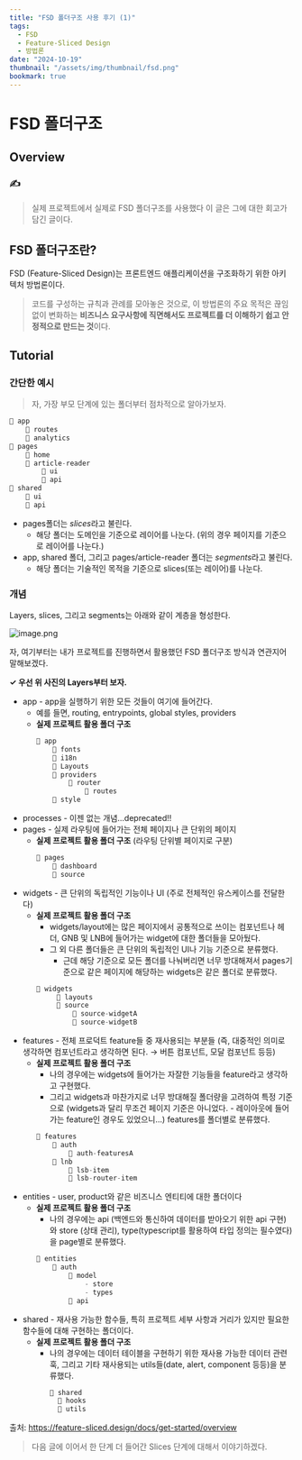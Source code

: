 ```yaml
---
title: "FSD 폴더구조 사용 후기 (1)"
tags:
  - FSD
  - Feature-Sliced Design
  - 방법론
date: "2024-10-19"
thumbnail: "/assets/img/thumbnail/fsd.png"
bookmark: true
---
```


# FSD 폴더구조

## Overview

### ✍️

> 실제 프로젝트에서 실제로 FSD 폴더구조를 사용했다
> 이 글은 그에 대한 회고가 담긴 글이다.

## FSD 폴더구조란?

<aside>

FSD (Feature-Sliced Design)는 프론트엔드 애플리케이션을 구조화하기 위한 아키텍처 방법론이다.

</aside>

> 코드를 구성하는 규칙과 관례를 모아놓은 것으로, 이 방법론의 주요 목적은 끊임없이 변화하는 **비즈니스 요구사항에 직면해서도 프로젝트를 더 이해하기 쉽고 안정적으로 만드는 것**이다.

## Tutorial

### 간단한 예시

> 자, 가장 부모 단계에 있는 폴더부터 점차적으로 알아가보자.

```jsx
📁 app
	📁 routes
	📁 analytics
📁 pages
	📁 home
	📁 article-reader
		📁 ui
		📁 api
📁 shared
	📁 ui
	📁 api
```

- pages폴더는 *slices*라고 불린다.
  - 해당 폴더는 도메인을 기준으로 레이어를 나눈다. (위의 경우 페이지를 기준으로 레이어를 나눈다.)
- app, shared 폴더, 그리고 pages/article-reader 폴더는 *segments*라고 불린다.
  - 해당 폴더는 기술적인 목적을 기준으로 slices(또는 레이어)를 나눈다.

### 개념

Layers, slices, 그리고 segments는 아래와 같이 계층을 형성한다.

![image.png](https://prod-files-secure.s3.us-west-2.amazonaws.com/793761ee-1da2-4c3c-8209-ce8f1147ec2d/ca8b350b-5415-45bd-923d-89f16090ec95/image.png)

자, 여기부터는 내가 프로젝트를 진행하면서 활용했던 FSD 폴더구조 방식과 연관지어 말해보겠다.

**✓ 우선 위 사진의 Layers부터 보자.**

- app - app을 실행하기 위한 모든 것들이 여기에 들어간다.
  - 예를 들면, routing, entrypoints, global styles, providers
  - **실제 프로젝트 활용 폴더 구조**
    ```jsx
    📁 app
    	📁 fonts
    	📁 i18n
    	📁 Layouts
    	📁 providers
    		📁 router
    			📁 routes
    	📁 style
    ```
- processes - 이젠 없는 개념…deprecated!!
- pages - 실제 라우팅에 들어가는 전체 페이지나 큰 단위의 페이지
  - **실제 프로젝트 활용 폴더 구조** (라우팅 단위별 페이지로 구분)
    ```jsx
    📁 pages
    	📁 dashboard
    	📁 source
    ```
- widgets - 큰 단위의 독립적인 기능이나 UI (주로 전체적인 유스케이스를 전달한다)
  - **실제 프로젝트 활용 폴더 구조**
    - widgets/layout에는 많은 페이지에서 공통적으로 쓰이는 컴포넌트나 헤더, GNB 및 LNB에 들어가는 widget에 대한 폴더들을 모아뒀다.
    - 그 외 다른 폴더들은 큰 단위의 독립적인 UI나 기능 기준으로 분류했다.
      - 근데 해당 기준으로 모든 폴더를 나눠버리면 너무 방대해져서 pages기준으로 같은 페이지에 해당하는 widgets은 같은 폴더로 분류했다.
    ```jsx
    📁 widgets
    	 📁 layouts
    	 📁 source
    		 📁 source-widgetA
    		 📁 source-widgetB
    ```
- features - 전체 프로덕트 feature들 중 재사용되는 부분들 (즉, 대중적인 의미로 생각하면 컴포넌트라고 생각하면 된다. → 버튼 컴포넌트, 모달 컴포넌트 등등)
  - **실제 프로젝트 활용 폴더 구조**
    - 나의 경우에는 widgets에 들어가는 자잘한 기능들을 feature라고 생각하고 구현했다.
    - 그리고 widgets과 마찬가지로 너무 방대해질 폴더량을 고려하여 특정 기준으로 (widgets과 달리 무조건 페이지 기준은 아니었다. - 레이아웃에 들어가는 feature인 경우도 있었으니…) features를 폴더별로 분류했다.
    ```jsx
    📁 features
    	📁 auth
    		📁 auth-featuresA
    	📁 lnb
    		📁 lsb-item
    		📁 lsb-router-item
    ```
- entities - user, product와 같은 비즈니스 엔티티에 대한 폴더이다
  - **실제 프로젝트 활용 폴더 구조**
    - 나의 경우에는 api (백엔드와 통신하여 데이터를 받아오기 위한 api 구현)와 store (상태 관리), type(typescript를 활용하여 타입 정의는 필수였다)을 page별로 분류했다.
    ```jsx
    📁 entities
    	📁 auth
    		📁 model
    			- store
    			- types
    		📁 api
    ```
- shared - 재사용 가능한 함수들, 특히 프로젝트 세부 사항과 거리가 있지만 필요한 함수들에 대해 구현하는 폴더이다.
  - **실제 프로젝트 활용 폴더 구조**
    - 나의 경우에는 데이터 테이블을 구현하기 위한 재사용 가능한 데이터 관련 훅, 그리고 기타 재사용되는 utils들(date, alert, component 등등)을 분류했다.
      ```jsx
      📁 shared
      	📁 hooks
      	📁 utils
      ```

출처: https://feature-sliced.design/docs/get-started/overview

> 다음 글에 이어서 한 단계 더 들어간 Slices 단계에 대해서 이야기하겠다.
